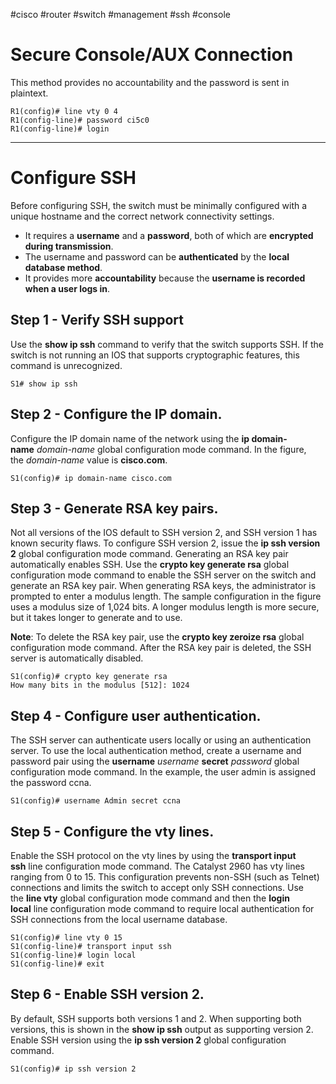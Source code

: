 #cisco #router #switch #management
 #ssh #console
# Secure Console/AUX Connection

This method provides no accountability and the password is sent in plaintext.
```
R1(config)# line vty 0 4
R1(config-line)# password ci5c0
R1(config-line)# login
```

---

# Configure SSH
Before configuring SSH, the switch must be minimally configured with a unique hostname and the correct network connectivity settings.

-   It requires a **username** and a **password**, both of which are **encrypted during transmission**.
-   The username and password can be **authenticated** by the **local database method**.
-   It provides more **accountability** because the **username is recorded when a user logs in**.

## Step 1 - Verify SSH support

Use the **show ip ssh** command to verify that the switch supports SSH. If the switch is not running an IOS that supports cryptographic features, this command is unrecognized.

```S1# show ip ssh```

## **Step 2** - **Configure the IP domain.**

Configure the IP domain name of the network using the **ip domain-name** _domain-name_ global configuration mode command. In the figure, the _domain-name_ value is **cisco.com**.

```
S1(config)# ip domain-name cisco.com
```

## **Step 3** - **Generate RSA key pairs.**

Not all versions of the IOS default to SSH version 2, and SSH version 1 has known security flaws. To configure SSH version 2, issue the **ip ssh version 2** global configuration mode command. Generating an RSA key pair automatically enables SSH. Use the **crypto key generate rsa** global configuration mode command to enable the SSH server on the switch and generate an RSA key pair. When generating RSA keys, the administrator is prompted to enter a modulus length. The sample configuration in the figure uses a modulus size of 1,024 bits. A longer modulus length is more secure, but it takes longer to generate and to use.

**Note**: To delete the RSA key pair, use the **crypto key zeroize rsa** global configuration mode command. After the RSA key pair is deleted, the SSH server is automatically disabled.

```
S1(config)# crypto key generate rsa
How many bits in the modulus [512]: 1024
```

## **Step 4** - **Configure user authentication.**

The SSH server can authenticate users locally or using an authentication server. To use the local authentication method, create a username and password pair using the **username** _username_ **secret** _password_ global configuration mode command. In the example, the user admin is assigned the password ccna.

```
S1(config)# username Admin secret ccna
```

## **Step 5** - **Configure the vty lines.**

Enable the SSH protocol on the vty lines by using the **transport input ssh** line configuration mode command. The Catalyst 2960 has vty lines ranging from 0 to 15. This configuration prevents non-SSH (such as Telnet) connections and limits the switch to accept only SSH connections. Use the **line vty** global configuration mode command and then the **login local** line configuration mode command to require local authentication for SSH connections from the local username database.

```
S1(config)# line vty 0 15
S1(config-line)# transport input ssh
S1(config-line)# login local
S1(config-line)# exit
```

## **Step 6** - **Enable SSH version 2.**

By default, SSH supports both versions 1 and 2. When supporting both versions, this is shown in the **show ip ssh** output as supporting version 2. Enable SSH version using the **ip ssh version 2** global configuration command.

```
S1(config)# ip ssh version 2
```